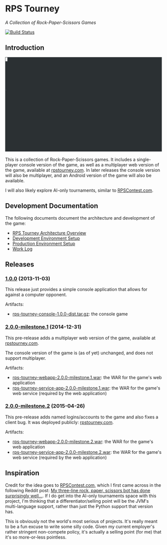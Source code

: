 RPS Tourney
===========
*A Collection of Rock-Paper-Scissors Games*

[![Build Status](https://justdavis.com/jenkins/buildStatus/icon?job=rps-tourney)](https://justdavis.com/jenkins/job/rps-tourney/)

## Introduction

![Console Game Playthrough](rps-tourney-console/dev/game-gifs/playthrough-win-in-two-rounds.gif)

This is a collection of Rock-Paper-Scissors games. It includes a single-player console version of the game, as well as a multiplayer web version of the game, available at [rpstourney.com](https://rpstourney.com). In later releases the console version will also be multiplayer, and an Android version of the game will also be available.

I will also likely explore AI-only tournaments, similar to [RPSContest.com](http://www.rpscontest.com/).


## Development Documentation

The following documents document the architecture and development of the game:

* [RPS Tourney Architecture Overview](./dev/README-ARCHITECTURE.md)
* [Development Environment Setup](./dev/README-DEVENV.md)
* [Production Environment Setup](./dev/README-PRODUCTION.md)
* [Work Log](./dev/work-log.md)


## Releases

### [1.0.0](https://github.com/karlmdavis/rps-tourney/issues?q=milestone%3A1.0) (2013-11-03)

This release just provides a simple console application that allows for against a computer opponent.

Artifacts:

* [rps-tourney-console-1.0.0-dist.tar.gz](https://justdavis.com/nexus/service/local/repositories/releases-opensource/content/com/justdavis/karl/rpstourney/rps-tourney-console/1.0.0/rps-tourney-console-1.0.0-dist.tar.gz): the console game

### [2.0.0-milestone.1](https://github.com/karlmdavis/rps-tourney/issues?q=milestone%3A2.0.0-milestone.1) (2014-12-31)

This pre-release adds a multiplayer web version of the game, available at [rpstourney.com](https://rpstourney.com).

The console version of the game is (as of yet) unchanged, and does not support multiplayer.

Artifacts:

* [rps-tourney-webapp-2.0.0-milestone.1.war](https://justdavis.com/nexus/service/local/repositories/releases-opensource/content/com/justdavis/karl/rpstourney/rps-tourney-webapp/2.0.0-milestone.1/rps-tourney-webapp-2.0.0-milestone.1.war): the WAR for the game's web application
* [rps-tourney-service-app-2.0.0-milestone.1.war](https://justdavis.com/nexus/service/local/repositories/releases-opensource/content/com/justdavis/karl/rpstourney/rps-tourney-service-app/2.0.0-milestone.1/rps-tourney-service-app-2.0.0-milestone.1.war): the WAR for the game's web service (required by the web application)

### [2.0.0-milestone.2](https://github.com/karlmdavis/rps-tourney/issues?q=milestone%3A2.0.0-milestone.2) (2015-04-26)

This pre-release adds named logins/accounts to the game and also fixes a client bug. It was deployed publicly: [rpstourney.com](https://rpstourney.com).

Artifacts:

* [rps-tourney-webapp-2.0.0-milestone.2.war](https://justdavis.com/nexus/service/local/repositories/releases-opensource/content/com/justdavis/karl/rpstourney/rps-tourney-webapp/2.0.0-milestone.2/rps-tourney-webapp-2.0.0-milestone.2.war): the WAR for the game's web application
* [rps-tourney-service-app-2.0.0-milestone.2.war](https://justdavis.com/nexus/service/local/repositories/releases-opensource/content/com/justdavis/karl/rpstourney/rps-tourney-service-app/2.0.0-milestone.2/rps-tourney-service-app-2.0.0-milestone.2.war): the WAR for the game's web service (required by the web application)


## Inspiration

Credit for the idea goes to [RPSContest.com](http://www.rpscontest.com/), which I first came across in the following Reddit post: [My three-line rock, paper, scissors bot has done surprisingly well...](http://www.reddit.com/r/programming/comments/1nj3z6/my_threeline_rock_paper_scissors_bot_has_done/). If I do get into the AI-only tournaments space with this project, I'm thinking that a differentiator/selling point will be the JVM's multi-language support, rather than just the Python support that version has.

This is obviously not the world's most serious of projects. It's really meant to be a fun excuse to write some silly code. Given my current employer's rather stringent non-compete policy, it's actually a selling point (for me) that it's so more-or-less pointless.
